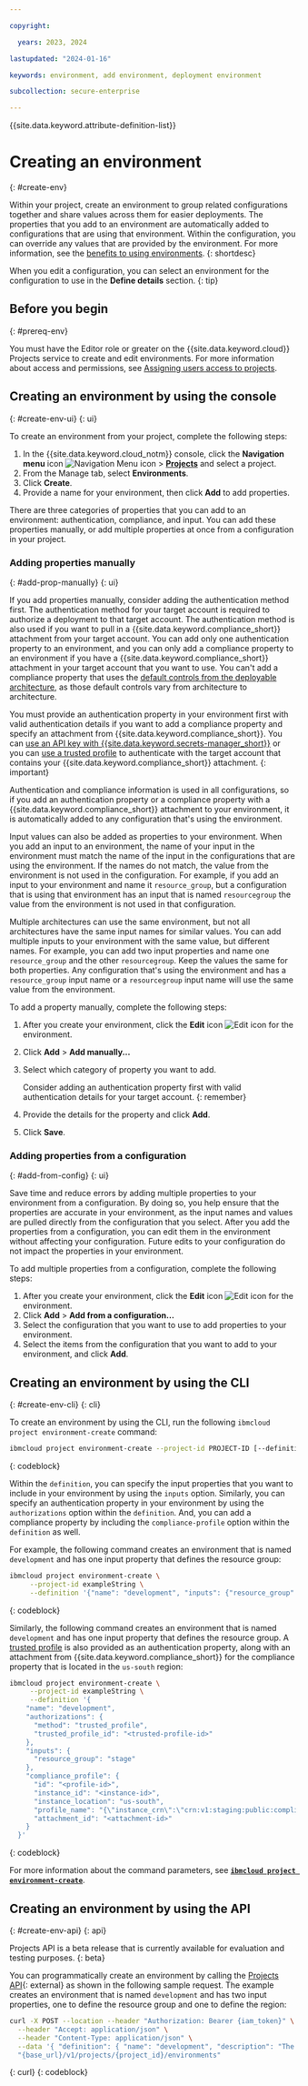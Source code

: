 ```yaml
---

copyright:

  years: 2023, 2024

lastupdated: "2024-01-16"

keywords: environment, add environment, deployment environment

subcollection: secure-enterprise

---
```


{{site.data.keyword.attribute-definition-list}}


# Creating an environment
{: #create-env}

Within your project, create an environment to group related configurations together and share values across them for easier deployments. The properties that you add to an environment are automatically added to configurations that are using that environment. Within the configuration, you can override any values that are provided by the environment. For more information, see the [benefits to using environments](/docs/secure-enterprise?topic=secure-enterprise-best-practices-projects#best-practice-env).
{: shortdesc}

When you edit a configuration, you can select an environment for the configuration to use in the **Define details** section.
{: tip}

## Before you begin
{: #prereq-env}

You must have the Editor role or greater on the {{site.data.keyword.cloud}} Projects service to create and edit environments. For more information about access and permissions, see [Assigning users access to projects](/docs/secure-enterprise?topic=secure-enterprise-access-project).

## Creating an environment by using the console
{: #create-env-ui}
{: ui}

To create an environment from your project, complete the following steps:

1. In the {{site.data.keyword.cloud_notm}} console, click the **Navigation menu** icon ![Navigation Menu icon](../icons/icon_hamburger.svg "Menu") > **[Projects](/projects/)** and select a project.
1. From the Manage tab, select **Environments**.
1. Click **Create**.
1. Provide a name for your environment, then click **Add** to add properties.

There are three categories of properties that you can add to an environment: authentication, compliance, and input. You can add these properties manually, or add multiple properties at once from a configuration in your project.

### Adding properties manually
{: #add-prop-manually}
{: ui}

If you add properties manually, consider adding the authentication method first. The authentication method for your target account is required to authorize a deployment to that target account. The authentication method is also used if you want to pull in a {{site.data.keyword.compliance_short}} attachment from your target account. You can add only one authentication property to an environment, and you can only add a compliance property to an environment if you have a {{site.data.keyword.compliance_short}} attachment in your target account that you want to use. You can't add a compliance property that uses the [default controls from the deployable architecture](/docs/secure-enterprise?topic=secure-enterprise-config-project&interface=ui#cra-validate-failure), as those default controls vary from architecture to architecture.

You must provide an authentication property in your environment first with valid authentication details if you want to add a compliance property and specify an attachment from {{site.data.keyword.compliance_short}}. You can [use an API key with {{site.data.keyword.secrets-manager_short}}](/docs/secure-enterprise?topic=secure-enterprise-authorize-project&interface=cli) or you can [use a trusted profile](/docs/secure-enterprise?topic=secure-enterprise-tp-project&interface=cli) to authenticate with the target account that contains your {{site.data.keyword.compliance_short}} attachment.
{: important}

Authentication and compliance information is used in all configurations, so if you add an authentication property or a compliance property with a {{site.data.keyword.compliance_short}} attachment to your environment, it is automatically added to any configuration that's using the environment.

Input values can also be added as properties to your environment. When you add an input to an environment, the name of your input in the environment must match the name of the input in the configurations that are using the environment. If the names do not match, the value from the environment is not used in the configuration. For example, if you add an input to your environment and name it `resource_group`, but a configuration that is using that environment has an input that is named `resourcegroup` the value from the environment is not used in that configuration.

Multiple architectures can use the same environment, but not all architectures have the same input names for similar values. You can add multiple inputs to your environment with the same value, but different names. For example, you can add two input properties and name one `resource_group` and the other `resourcegroup`. Keep the values the same for both properties. Any configuration that's using the environment and has a `resource_group` input name or a `resourcegroup` input name will use the same value from the environment.

To add a property manually, complete the following steps:

1. After you create your environment, click the **Edit** icon ![Edit icon](../icons/edit-tagging.svg "Edit") for the environment.
1. Click **Add** > **Add manually...**
1. Select which category of property you want to add.

   Consider adding an authentication property first with valid authentication details for your target account.
   {: remember}

1. Provide the details for the property and click **Add**.
1. Click **Save**.

### Adding properties from a configuration
{: #add-from-config}
{: ui}

Save time and reduce errors by adding multiple properties to your environment from a configuration. By doing so, you help ensure that the properties are accurate in your environment, as the input names and values are pulled directly from the configuration that you select. After you add the properties from a configuration, you can edit them in the environment without affecting your configuration. Future edits to your configuration do not impact the properties in your environment.

To add multiple properties from a configuration, complete the following steps:

1. After you create your environment, click the **Edit** icon ![Edit icon](../icons/edit-tagging.svg "Edit") for the environment.
1. Click **Add** > **Add from a configuration…**
1. Select the configuration that you want to use to add properties to your environment.
1. Select the items from the configuration that you want to add to your environment, and click **Add**.

## Creating an environment by using the CLI
{: #create-env-cli}
{: cli}

To create an environment by using the CLI, run the following `ibmcloud project environment-create` command:

```sh
ibmcloud project environment-create --project-id PROJECT-ID [--definition DEFINITION]
```
{: codeblock}

Within the `definition`, you can specify the input properties that you want to include in your environment by using the `inputs` option. Similarly, you can specify an authentication property in your environment by using the `authorizations` option within the `definition`. And, you can add a compliance property by including the `compliance-profile` option within the `definition` as well.

For example, the following command creates an environment that is named `development` and has one input property that defines the resource group:

```sh
ibmcloud project environment-create \
     --project-id exampleString \
     --definition '{"name": "development", "inputs": {"resource_group" : "stage"}}'
```
{: codeblock}

Similarly, the following command creates an environment that is named `development` and has one input property that defines the resource group. A [trusted profile](/docs/secure-enterprise?topic=secure-enterprise-tp-project&interface=cli) is also provided as an authentication property, along with an attachment from {{site.data.keyword.compliance_short}} for the compliance property that is located in the `us-south` region:

```sh
ibmcloud project environment-create \
     --project-id exampleString \
     --definition '{
    "name": "development",
    "authorizations": {
      "method": "trusted_profile",
      "trusted_profile_id": "<trusted-profile-id>"
    },
    "inputs": {
      "resource_group": "stage"
    },
    "compliance_profile": {
      "id": "<profile-id>",
      "instance_id": "<instance-id>",
      "instance_location": "us-south",
      "profile_name": "{\"instance_crn\":\"crn:v1:staging:public:compliance:us-south:a/<account>:<instance-id>::\",\"instance_label\":\"compliance\",\"name\":\"Basic Control\",\"version\":\"1.0.0\",\"attachment_label\":\"basic\"}",
      "attachment_id": "<attachment-id>"
    }
  }'
```
{: codeblock}

For more information about the command parameters, see [**`ibmcloud project environment-create`**](/docs/cli?topic=cli-projects-cli#project-cli-environment-create-command).

## Creating an environment by using the API
{: #create-env-api}
{: api}

Projects API is a beta release that is currently available for evaluation and testing purposes.
{: beta}

You can programmatically create an environment by calling the [Projects API](/apidocs/projects#create-project-environment){: external} as shown in the following sample request. The example creates an environment that is named `development` and has two input properties, one to define the resource group and one to define the region:

```bash
curl -X POST --location --header "Authorization: Bearer {iam_token}" \
  --header "Accept: application/json" \
  --header "Content-Type: application/json" \
  --data '{ "definition": { "name": "development", "description": "The environment 'development'", "authorizations": { "method": "api_key", "api_key": "TbcdlprpFODhkpns9e0daOWnAwd2tXwSYtPn8rpEd8d9" }, "inputs": { "resource_group": "stage", "region": "us-south" }, "compliance_profile": { "id": "some-profile-id", "instance_id": "some-instance-id", "instance_location": "us-south", "profile_name": "some-profile-name", "attachment_id": "some-attachment-id" } } }' \
  "{base_url}/v1/projects/{project_id}/environments"
```
{: curl}
{: codeblock}
